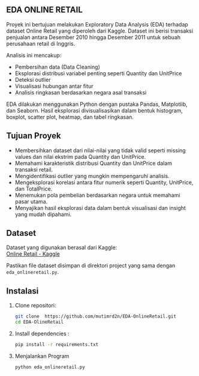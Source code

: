 ## EDA ONLINE RETAIL

Proyek ini bertujuan melakukan Exploratory Data Analysis (EDA) terhadap dataset Online Retail yang diperoleh dari Kaggle. Dataset ini berisi transaksi penjualan antara Desember 2010 hingga Desember 2011 untuk sebuah perusahaan retail di Inggris.

Analisis ini mencakup:
- Pembersihan data (Data Cleaning)
- Eksplorasi distribusi variabel penting seperti Quantity dan UnitPrice
- Deteksi outlier
- Visualisasi hubungan antar fitur
- Analisis ringkasan berdasarkan negara asal transaksi

EDA dilakukan menggunakan Python dengan pustaka Pandas, Matplotlib, dan Seaborn.
Hasil eksplorasi divisualisasikan dalam bentuk histogram, boxplot, scatter plot, heatmap, dan tabel ringkasan.

## Tujuan Proyek
- Membersihkan dataset dari nilai-nilai yang tidak valid seperti missing values dan nilai ekstrim pada Quantity dan UnitPrice.
- Memahami karakteristik distribusi Quantity dan UnitPrice dalam transaksi retail.
- Mengidentifikasi outlier yang mungkin mempengaruhi analisis.
- Mengeksplorasi korelasi antara fitur numerik seperti Quantity, UnitPrice, dan TotalPrice.
- Menemukan pola pembelian berdasarkan negara untuk memahami pasar utama.
- Menyajikan hasil eksplorasi data dalam bentuk visualisasi dan insight yang mudah dipahami.

## Dataset

Dataset yang digunakan berasal dari Kaggle:  
[Online Retail - Kaggle](https://www.kaggle.com/datasets/vijayuv/onlineretail)

Pastikan file dataset disimpan di direktori project yang sama dengan `eda_onlineretail.py`.

## Instalasi

1. Clone repositori:
   ```bash
   git clone  https://github.com/mutimrd2n/EDA-OnlineRetail.git
   cd EDA-OlineRetail
   
2. Install dependencies :
   ```bash
   pip install -r requirements.txt

3. Menjalankan Program
   ```bash
   python eda_onlineretail.py
